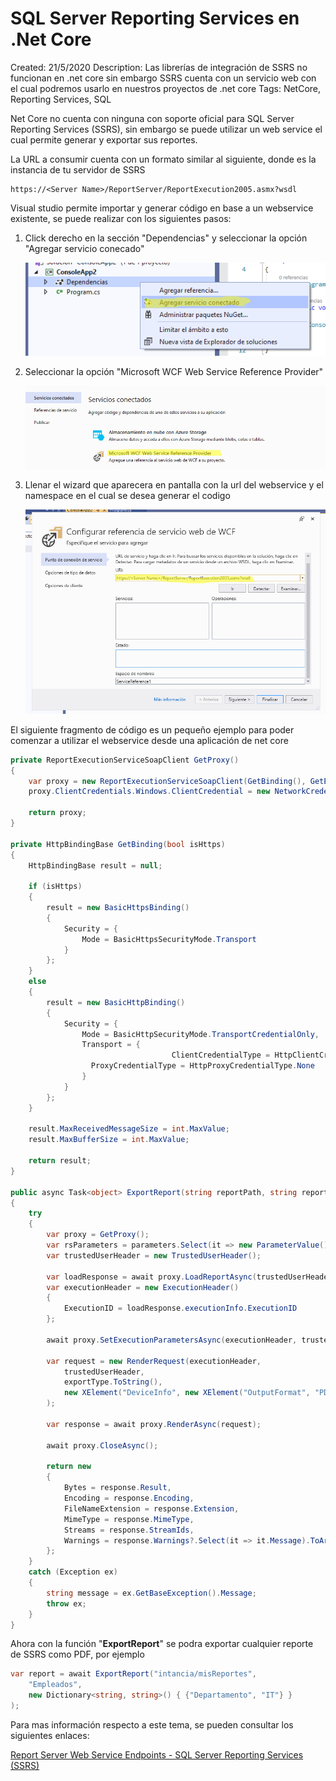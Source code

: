 # SQL Server Reporting Services en .Net Core

Created: 21/5/2020
Description: Las librerías de integración de SSRS no funcionan en .net core sin embargo SSRS cuenta con un servicio web con el cual podremos usarlo en nuestros proyectos de .net core
Tags: NetCore, Reporting Services, SQL

Net Core no cuenta con ninguna con soporte oficial para SQL Server Reporting Services (SSRS), sin embargo se puede utilizar un web service el cual permite generar y exportar sus reportes.

La URL a consumir cuenta con un formato similar al siguiente, donde <ServerName> es la instancia de tu servidor de SSRS

    https://<Server Name>/ReportServer/ReportExecution2005.asmx?wsdl

Visual studio permite importar y generar código en base a un webservice existente, se puede realizar con los siguientes pasos:

1.  Click derecho en la sección "Dependencias" y seleccionar la opción "Agregar servicio conecado"

    ![Images/Untitled.png](Images/Untitled.png)

2. Seleccionar la opción "Microsoft WCF Web Service Reference Provider"

    ![Images/Untitled%201.png](Images/Untitled%201.png)

3. Llenar el wizard que aparecera en pantalla con la url del webservice y el namespace en el cual se desea generar el codigo

    ![Images/Untitled%202.png](Images/Untitled%202.png)

El siguiente fragmento de código es un pequeño ejemplo para poder comenzar a utilizar el webservice desde una aplicación de net core

```csharp
private ReportExecutionServiceSoapClient GetProxy()
{
    var proxy = new ReportExecutionServiceSoapClient(GetBinding(), GetEndpointAddress());
    proxy.ClientCredentials.Windows.ClientCredential = new NetworkCredential(config.ReportUserName, config.ReportPassword, config.ReportUserNameDominio);

    return proxy;
}

private HttpBindingBase GetBinding(bool isHttps)
{
    HttpBindingBase result = null;

    if (isHttps)
    {
        result = new BasicHttpsBinding() 
        { 
            Security = { 
                Mode = BasicHttpsSecurityMode.Transport 
            }
        };
    }
    else
    {
        result = new BasicHttpBinding() 
        {
            Security = { 
                Mode = BasicHttpSecurityMode.TransportCredentialOnly,
                Transport = { 
									ClientCredentialType = HttpClientCredentialType.Ntlm, 
                  ProxyCredentialType = HttpProxyCredentialType.None
                }
            }
        };
    }

    result.MaxReceivedMessageSize = int.MaxValue;
    result.MaxBufferSize = int.MaxValue;

    return result;
}

public async Task<object> ExportReport(string reportPath, string reportName, Dictionary<string, string> parameters)
{
    try
    {
        var proxy = GetProxy();
        var rsParameters = parameters.Select(it => new ParameterValue() { Name = it.Key, Value = it.Value }).ToArray();
        var trustedUserHeader = new TrustedUserHeader();
        
        var loadResponse = await proxy.LoadReportAsync(trustedUserHeader, $"{reportPath}{reportName}", null);
        var executionHeader = new ExecutionHeader()
        { 
            ExecutionID = loadResponse.executionInfo.ExecutionID
        };

        await proxy.SetExecutionParametersAsync(executionHeader, trustedUserHeader, rsParameters, "");

        var request = new RenderRequest(executionHeader,
            trustedUserHeader,
            exportType.ToString(),
            new XElement("DeviceInfo", new XElement("OutputFormat", "PDF")).ToString()
        );

        var response = await proxy.RenderAsync(request);

        await proxy.CloseAsync();

        return new 
        {
            Bytes = response.Result,
            Encoding = response.Encoding,
            FileNameExtension = response.Extension,
            MimeType = response.MimeType,
            Streams = response.StreamIds,
            Warnings = response.Warnings?.Select(it => it.Message).ToArray()
        };
    }
    catch (Exception ex)
    {
        string message = ex.GetBaseException().Message;
        throw ex;
    }
}
```

Ahora con la función "**ExportReport**" se podra exportar cualquier reporte de SSRS como PDF, por ejemplo

```csharp
var report = await ExportReport("intancia/misReportes", 
	"Empleados",
	new Dictionary<string, string>() { {"Departamento", "IT"} }
);
```

Para mas información respecto a este tema, se pueden consultar los siguientes enlaces:

[Report Server Web Service Endpoints - SQL Server Reporting Services (SSRS)](https://docs.microsoft.com/en-us/sql/reporting-services/report-server-web-service/methods/report-server-web-service-endpoints?view=sql-server-ver15)